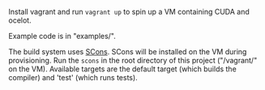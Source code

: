 Install vagrant and run `vagrant up` to spin up a VM containing CUDA and ocelot.

Example code is in "examples/".

The build system uses [SCons](http://www.scons.org/). SCons will be installed
on the VM during provisioning. Run the `scons` in the root directory of this
project ("/vagrant/" on the VM). Available targets are the default target (which
builds the compiler) and 'test' (which runs tests).
